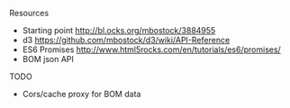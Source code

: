 Resources

* Starting point http://bl.ocks.org/mbostock/3884955
* d3 https://github.com/mbostock/d3/wiki/API-Reference
* ES6 Promises http://www.html5rocks.com/en/tutorials/es6/promises/
* BOM json API

TODO
* Cors/cache proxy for BOM data